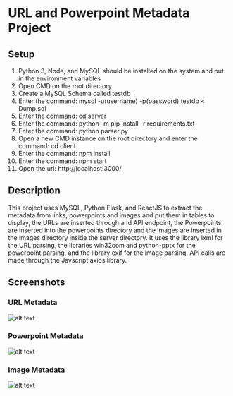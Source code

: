 # URL and Powerpoint Metadata Project

## Setup
1. Python 3, Node, and MySQL should be installed on the system and put in the environment variables
2. Open CMD on the root directory
3. Create a MySQL Schema called testdb
4. Enter the command: mysql -u(username) -p(password) testdb < Dump.sql
5. Enter the command: cd server
6. Enter the command: python -m pip install -r requirements.txt
7. Enter the command: python parser.py
8. Open a new CMD instance on the root directory and enter the command: cd client
9. Enter the command: npm install
10. Enter the command: npm start
11. Open the url: http://localhost:3000/

## Description
This project uses MySQL, Python Flask, and ReactJS to extract the metadata from links, powerpoints and images and put them in tables to display, the URLs are inserted through and API endpoint, the Powerpoints are inserted into the powerpoints directory and the images are inserted in the images directory inside the server directory.
It uses the library lxml for the URL parsing, the libraries win32com and python-pptx for the powerpoint parsing, and the library exif for the image parsing. API calls are made through the Javscript axios library.

## Screenshots
### URL Metadata
![alt text]([url-metadata.PNG](https://github.com/hsensh/metadata-parser/blob/master/url-metadata.PNG) "URL Metadata Table")
### Powerpoint Metadata
![alt text]([powerpoint-metadata.PNG](https://github.com/hsensh/metadata-parser/blob/master/powerpoint-metadata.PNG) "Powerpoint Metadata Table")
### Image Metadata
![alt text]([image-metadata.PNG](https://github.com/hsensh/metadata-parser/blob/master/image-metadata.PNG) "Image Metadata Table")
